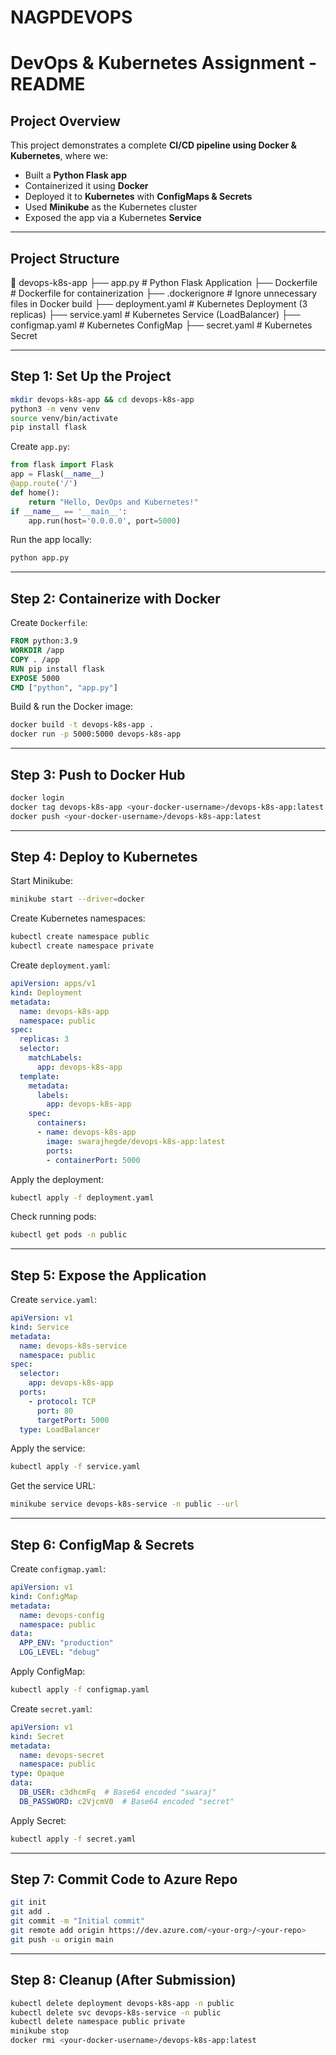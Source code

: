 # NAGPDEVOPS
# DevOps & Kubernetes Assignment - README

## **Project Overview**
This project demonstrates a complete **CI/CD pipeline using Docker & Kubernetes**, where we:
- Built a **Python Flask app**
- Containerized it using **Docker**
- Deployed it to **Kubernetes** with **ConfigMaps & Secrets**
- Used **Minikube** as the Kubernetes cluster
- Exposed the app via a Kubernetes **Service**

---

## **Project Structure**
📂 devops-k8s-app
 ├── app.py              # Python Flask Application
 ├── Dockerfile          # Dockerfile for containerization
 ├── .dockerignore       # Ignore unnecessary files in Docker build
 ├── deployment.yaml     # Kubernetes Deployment (3 replicas)
 ├── service.yaml        # Kubernetes Service (LoadBalancer)
 ├── configmap.yaml      # Kubernetes ConfigMap
 ├── secret.yaml         # Kubernetes Secret

---

## **Step 1: Set Up the Project**
```sh
mkdir devops-k8s-app && cd devops-k8s-app
python3 -m venv venv
source venv/bin/activate
pip install flask
```

Create `app.py`:
```python
from flask import Flask
app = Flask(__name__)
@app.route('/')
def home():
    return "Hello, DevOps and Kubernetes!"
if __name__ == '__main__':
    app.run(host='0.0.0.0', port=5000)
```
Run the app locally:
```sh
python app.py
```

---

## **Step 2: Containerize with Docker**
Create `Dockerfile`:
```dockerfile
FROM python:3.9
WORKDIR /app
COPY . /app
RUN pip install flask
EXPOSE 5000
CMD ["python", "app.py"]
```

Build & run the Docker image:
```sh
docker build -t devops-k8s-app .
docker run -p 5000:5000 devops-k8s-app
```

---

## **Step 3: Push to Docker Hub**
```sh
docker login
docker tag devops-k8s-app <your-docker-username>/devops-k8s-app:latest
docker push <your-docker-username>/devops-k8s-app:latest
```

---

## **Step 4: Deploy to Kubernetes**
Start Minikube:
```sh
minikube start --driver=docker
```
Create Kubernetes namespaces:
```sh
kubectl create namespace public
kubectl create namespace private
```

Create `deployment.yaml`:
```yaml
apiVersion: apps/v1
kind: Deployment
metadata:
  name: devops-k8s-app
  namespace: public
spec:
  replicas: 3
  selector:
    matchLabels:
      app: devops-k8s-app
  template:
    metadata:
      labels:
        app: devops-k8s-app
    spec:
      containers:
      - name: devops-k8s-app
        image: swarajhegde/devops-k8s-app:latest
        ports:
        - containerPort: 5000
```
Apply the deployment:
```sh
kubectl apply -f deployment.yaml
```
Check running pods:
```sh
kubectl get pods -n public
```

---

## **Step 5: Expose the Application**
Create `service.yaml`:
```yaml
apiVersion: v1
kind: Service
metadata:
  name: devops-k8s-service
  namespace: public
spec:
  selector:
    app: devops-k8s-app
  ports:
    - protocol: TCP
      port: 80
      targetPort: 5000
  type: LoadBalancer
```
Apply the service:
```sh
kubectl apply -f service.yaml
```
Get the service URL:
```sh
minikube service devops-k8s-service -n public --url
```

---

## **Step 6: ConfigMap & Secrets**
Create `configmap.yaml`:
```yaml
apiVersion: v1
kind: ConfigMap
metadata:
  name: devops-config
  namespace: public
data:
  APP_ENV: "production"
  LOG_LEVEL: "debug"
```
Apply ConfigMap:
```sh
kubectl apply -f configmap.yaml
```

Create `secret.yaml`:
```yaml
apiVersion: v1
kind: Secret
metadata:
  name: devops-secret
  namespace: public
type: Opaque
data:
  DB_USER: c3dhcmFq  # Base64 encoded "swaraj"
  DB_PASSWORD: c2VjcmV0  # Base64 encoded "secret"
```
Apply Secret:
```sh
kubectl apply -f secret.yaml
```

---

## **Step 7: Commit Code to Azure Repo**
```sh
git init
git add .
git commit -m "Initial commit"
git remote add origin https://dev.azure.com/<your-org>/<your-repo>
git push -u origin main
```
---

## **Step 8: Cleanup (After Submission)**
```sh
kubectl delete deployment devops-k8s-app -n public
kubectl delete svc devops-k8s-service -n public
kubectl delete namespace public private
minikube stop
docker rmi <your-docker-username>/devops-k8s-app:latest
```


